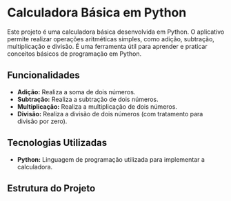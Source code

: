 # Calculadora Básica em Python

Este projeto é uma calculadora básica desenvolvida em Python. O aplicativo permite realizar operações aritméticas simples, como adição, subtração, multiplicação e divisão. É uma ferramenta útil para aprender e praticar conceitos básicos de programação em Python.

## Funcionalidades

- **Adição:** Realiza a soma de dois números.
- **Subtração:** Realiza a subtração de dois números.
- **Multiplicação:** Realiza a multiplicação de dois números.
- **Divisão:** Realiza a divisão de dois números (com tratamento para divisão por zero).

## Tecnologias Utilizadas

- **Python:** Linguagem de programação utilizada para implementar a calculadora.

## Estrutura do Projeto

